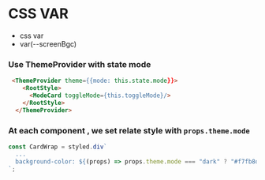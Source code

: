 # CSS VAR

- css var
- var(--screenBgc)

### Use ThemeProvider with state mode

```html
 <ThemeProvider theme={{mode: this.state.mode}}>
    <RootStyle>
      <ModeCard toggleMode={this.toggleMode}/>
    </RootStyle>
  </ThemeProvider>
```

### At each component , we set relate style with `props.theme.mode`

```javascript
const CardWrap = styled.div`
  ...
  background-color: ${(props) => props.theme.mode === "dark" ? "#f7fb8d" : "#f7c81c"};
`;
```
